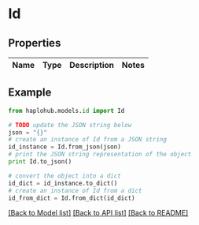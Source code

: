 # Id


## Properties
Name | Type | Description | Notes
------------ | ------------- | ------------- | -------------

## Example

```python
from haplohub.models.id import Id

# TODO update the JSON string below
json = "{}"
# create an instance of Id from a JSON string
id_instance = Id.from_json(json)
# print the JSON string representation of the object
print Id.to_json()

# convert the object into a dict
id_dict = id_instance.to_dict()
# create an instance of Id from a dict
id_from_dict = Id.from_dict(id_dict)
```
[[Back to Model list]](../README.md#documentation-for-models) [[Back to API list]](../README.md#documentation-for-api-endpoints) [[Back to README]](../README.md)


